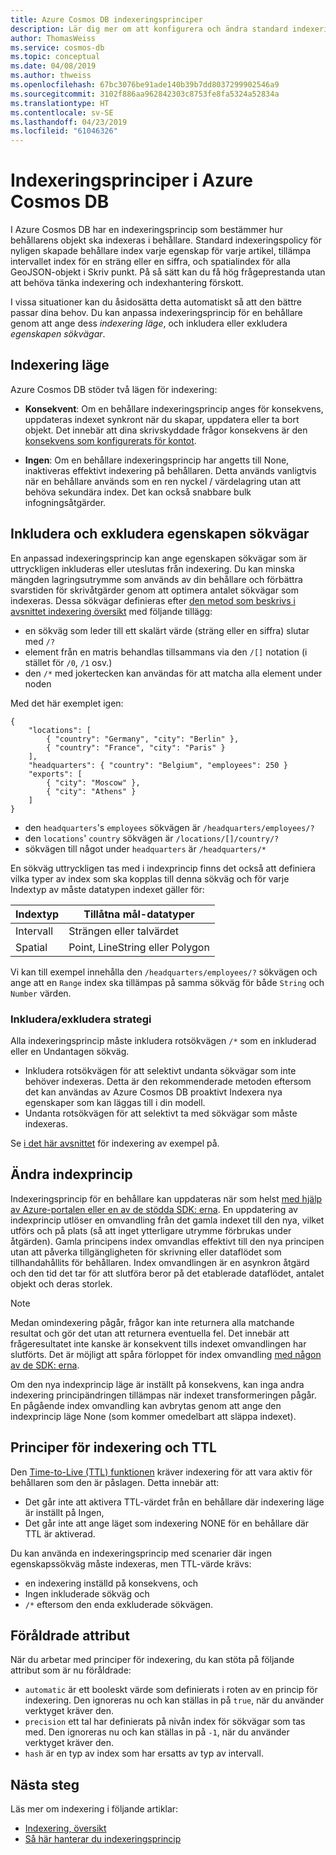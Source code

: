 ```yaml
---
title: Azure Cosmos DB indexeringsprinciper
description: Lär dig mer om att konfigurera och ändra standard indexeringspolicy för automatisk indexering och bättre prestanda i Azure Cosmos DB.
author: ThomasWeiss
ms.service: cosmos-db
ms.topic: conceptual
ms.date: 04/08/2019
ms.author: thweiss
ms.openlocfilehash: 67bc3076be91ade140b39b7dd8037299902546a9
ms.sourcegitcommit: 3102f886aa962842303c8753fe8fa5324a52834a
ms.translationtype: HT
ms.contentlocale: sv-SE
ms.lasthandoff: 04/23/2019
ms.locfileid: "61046326"
---
```

# <a name="indexing-policies-in-azure-cosmos-db"></a>Indexeringsprinciper i Azure Cosmos DB

I Azure Cosmos DB har en indexeringsprincip som bestämmer hur behållarens objekt ska indexeras i behållare. Standard indexeringspolicy för nyligen skapade behållare index varje egenskap för varje artikel, tillämpa intervallet index för en sträng eller en siffra, och spatialindex för alla GeoJSON-objekt i Skriv punkt. På så sätt kan du få hög frågeprestanda utan att behöva tänka indexering och indexhantering förskott.

I vissa situationer kan du åsidosätta detta automatiskt så att den bättre passar dina behov. Du kan anpassa indexeringsprincip för en behållare genom att ange dess *indexering läge*, och inkludera eller exkludera *egenskapen sökvägar*.

## <a name="indexing-mode"></a>Indexering läge

Azure Cosmos DB stöder två lägen för indexering:

- **Konsekvent**: Om en behållare indexeringsprincip anges för konsekvens, uppdateras indexet synkront när du skapar, uppdatera eller ta bort objekt. Det innebär att dina skrivskyddade frågor konsekvens är den [konsekvens som konfigurerats för kontot](consistency-levels.md).

- **Ingen**: Om en behållare indexeringsprincip har angetts till None, inaktiveras effektivt indexering på behållaren. Detta används vanligtvis när en behållare används som en ren nyckel / värdelagring utan att behöva sekundära index. Det kan också snabbare bulk infogningsåtgärder.

## <a name="including-and-excluding-property-paths"></a>Inkludera och exkludera egenskapen sökvägar

En anpassad indexeringsprincip kan ange egenskapen sökvägar som är uttryckligen inkluderas eller uteslutas från indexering. Du kan minska mängden lagringsutrymme som används av din behållare och förbättra svarstiden för skrivåtgärder genom att optimera antalet sökvägar som indexeras. Dessa sökvägar definieras efter [den metod som beskrivs i avsnittet indexering översikt](index-overview.md#from-trees-to-property-paths) med följande tillägg:

- en sökväg som leder till ett skalärt värde (sträng eller en siffra) slutar med `/?`
- element från en matris behandlas tillsammans via den `/[]` notation (i stället för `/0`, `/1` osv.)
- den `/*` med jokertecken kan användas för att matcha alla element under noden

Med det här exemplet igen:

    {
        "locations": [
            { "country": "Germany", "city": "Berlin" },
            { "country": "France", "city": "Paris" }
        ],
        "headquarters": { "country": "Belgium", "employees": 250 }
        "exports": [
            { "city": "Moscow" },
            { "city": "Athens" }
        ]
    }

- den `headquarters`'s `employees` sökvägen är `/headquarters/employees/?`
- den `locations`' `country` sökvägen är `/locations/[]/country/?`
- sökvägen till något under `headquarters` är `/headquarters/*`

En sökväg uttryckligen tas med i indexprincip finns det också att definiera vilka typer av index som ska kopplas till denna sökväg och för varje Indextyp av måste datatypen indexet gäller för:

| Indextyp | Tillåtna mål-datatyper |
| --- | --- |
| Intervall | Strängen eller talvärdet |
| Spatial | Point, LineString eller Polygon |

Vi kan till exempel innehålla den `/headquarters/employees/?` sökvägen och ange att en `Range` index ska tillämpas på samma sökväg för både `String` och `Number` värden.

### <a name="includeexclude-strategy"></a>Inkludera/exkludera strategi

Alla indexeringsprincip måste inkludera rotsökvägen `/*` som en inkluderad eller en Undantagen sökväg.

- Inkludera rotsökvägen för att selektivt undanta sökvägar som inte behöver indexeras. Detta är den rekommenderade metoden eftersom det kan användas av Azure Cosmos DB proaktivt Indexera nya egenskaper som kan läggas till i din modell.
- Undanta rotsökvägen för att selektivt ta med sökvägar som måste indexeras.

Se [i det här avsnittet](how-to-manage-indexing-policy.md#indexing-policy-examples) för indexering av exempel på.

## <a name="modifying-the-indexing-policy"></a>Ändra indexprincip

Indexeringsprincip för en behållare kan uppdateras när som helst [med hjälp av Azure-portalen eller en av de stödda SDK: erna](how-to-manage-indexing-policy.md). En uppdatering av indexprincip utlöser en omvandling från det gamla indexet till den nya, vilket utförs och på plats (så att inget ytterligare utrymme förbrukas under åtgärden). Gamla principens index omvandlas effektivt till den nya principen utan att påverka tillgängligheten för skrivning eller dataflödet som tillhandahållits för behållaren. Index omvandlingen är en asynkron åtgärd och den tid det tar för att slutföra beror på det etablerade dataflödet, antalet objekt och deras storlek. 

> [!NOTE]
> Medan omindexering pågår, frågor kan inte returnera alla matchande resultat och gör det utan att returnera eventuella fel. Det innebär att frågeresultatet inte kanske är konsekvent tills indexet omvandlingen har slutförts. Det är möjligt att spåra förloppet för index omvandling [med någon av de SDK: erna](how-to-manage-indexing-policy.md).

Om den nya indexprincip läge är inställt på konsekvens, kan inga andra indexering principändringen tillämpas när indexet transformeringen pågår. En pågående index omvandling kan avbrytas genom att ange den indexprincip läge None (som kommer omedelbart att släppa indexet).

## <a name="indexing-policies-and-ttl"></a>Principer för indexering och TTL

Den [Time-to-Live (TTL) funktionen](time-to-live.md) kräver indexering för att vara aktiv för behållaren som den är påslagen. Detta innebär att:

- Det går inte att aktivera TTL-värdet från en behållare där indexering läge är inställt på Ingen,
- Det går inte att ange läget som indexering NONE för en behållare där TTL är aktiverad.

Du kan använda en indexeringsprincip med scenarier där ingen egenskapssökväg måste indexeras, men TTL-värde krävs:

- en indexering inställd på konsekvens, och
- Ingen inkluderade sökväg och
- `/*` eftersom den enda exkluderade sökvägen.

## <a name="obsolete-attributes"></a>Föråldrade attribut

När du arbetar med principer för indexering, du kan stöta på följande attribut som är nu föråldrade:

- `automatic` är ett booleskt värde som definierats i roten av en princip för indexering. Den ignoreras nu och kan ställas in på `true`, när du använder verktyget kräver den.
- `precision` ett tal har definierats på nivån index för sökvägar som tas med. Den ignoreras nu och kan ställas in på `-1`, när du använder verktyget kräver den.
- `hash` är en typ av index som har ersatts av typ av intervall.

## <a name="next-steps"></a>Nästa steg

Läs mer om indexering i följande artiklar:

- [Indexering, översikt](index-overview.md)
- [Så här hanterar du indexeringsprincip](how-to-manage-indexing-policy.md)
